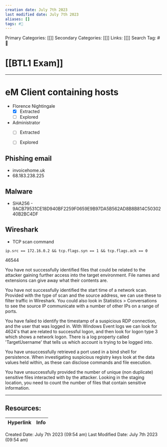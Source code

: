 ```yaml
---
creation date: July 7th 2023
last modified date: July 7th 2023
aliases: []
tags: #📖
---
```


Primary Categories: [[]] 
Secondary Categories: [[]] 
Links: [[]] 
Search Tag: #📖  

# [[BTL1 Exam]]  
---

# eM Client containing hosts
- Florence Nightingale
	- [x] Extracted
	- [ ] Explored
- Administrator 
	- [ ] Extracted
	- [ ] Explored


## Phishing email 
- invoicehome.uk
- 68.183.238.225

## Malware
- SHA256 - 9ACB79531CE18D940BF2259F0659E9B97DA5B562AD8B8B814C5030240B2BC4DF

## Wireshark
- TCP scan command 
```
ip.src == 172.16.0.2 && tcp.flags.syn == 1 && tcp.flags.ack == 0
```
46544

You have not successfully identified files that could be related to the attacker gaining further access into the target environment. File names and extensions can give away what their contents are.

You have not successfully identified the start time of a network scan. Provided with the type of scan and the source address, we can use these to filter traffic in Wireshark. You could also look in Statistics > Conversations to see the source IP communicate with a number of other IPs on a range of ports.

You have failed to identify the timestamp of a suspicious RDP connection, and the user that was logged in. With Windows Event logs we can look for 4624's that are related to successful logon, and then look for logon type 3 which shows a network logon. There is a log property called 'TargetUsername' that tells us which account is trying to be logged into.

You have unsuccessfully retrieved a port used in a bind shell for persistence. When investigating suspicious registry keys look at the data values held within, as these can disclose commands and file execution.

You have unsuccessfully provided the number of unique (non duplicate) sensitive files interacted with by the attacker. Looking in the staging location, you need to count the number of files that contain sensitive information.

            




















___

## Resources:

| Hyperlink | Info |
| --------- | ---- |


Created Date: July 7th 2023 (09:54 am) 
Last Modified Date: July 7th 2023 (09:54 am)
